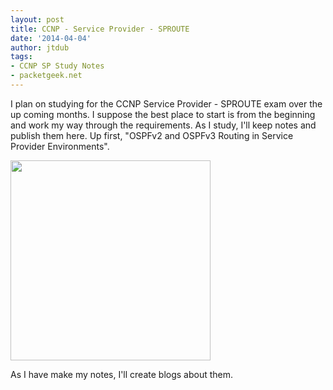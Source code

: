 ```yaml
---
layout: post
title: CCNP - Service Provider - SPROUTE
date: '2014-04-04'
author: jtdub
tags:
- CCNP SP Study Notes
- packetgeek.net
---
```


I plan on studying for the CCNP Service Provider - SPROUTE exam over the up coming months. I suppose the best place to start is from the beginning and work my way through the requirements. As I study, I'll keep notes and publish them here. Up first, "OSPFv2 and OSPFv3 Routing in Service Provider Environments".

<img src="https://imagedelivery.net/KfNXtSV3XH0tLyWKv3PbRw/c3865baa-43a7-479a-f650-8c8a0ef9ad00/public" width="320"/>

As I have make my notes, I'll create blogs about them.
